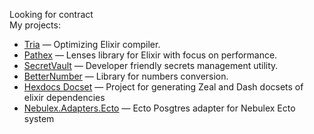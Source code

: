 Looking for contract  
My projects:
* [Tria](https://github.com/hissssst/tria) — Optimizing Elixir compiler.
* [Pathex](https://github.com/hissssst/pathex) — Lenses library for Elixir with focus on performance.
* [SecretVault](https://github.com/SecretVault-elixir/secret_vault) — Developer friendly secrets management utility.
* [BetterNumber](https://github.com/hissssst/better_number) — Library for numbers conversion.
* [Hexdocs Docset](https://github.com/hissssst/hexdocs_docset_api) — Project for generating Zeal and Dash docsets of elixir dependencies
* [Nebulex.Adapters.Ecto](https://github.com/hissssst/nebulex_adapters_ecto) — Ecto Posgtres adapter for Nebulex Ecto system
